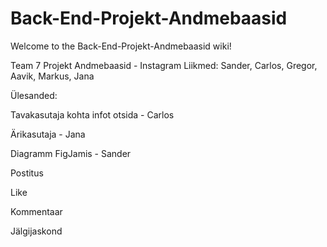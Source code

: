 # Back-End-Projekt-Andmebaasid

Welcome to the Back-End-Projekt-Andmebaasid wiki!

Team 7 Projekt Andmebaasid - Instagram Liikmed: Sander, Carlos, Gregor, Aavik, Markus, Jana


Ülesanded:

Tavakasutaja kohta infot otsida - Carlos

Ärikasutaja - Jana

Diagramm FigJamis - Sander


Postitus


Like


Kommentaar

Jälgijaskond
